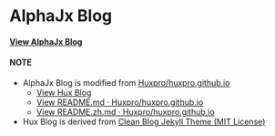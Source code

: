 # AlphaJx Blog

#### [View AlphaJx Blog](https://alphajx.github.io/)

#### NOTE
- AlphaJx Blog is modified from [Huxpro/huxpro.github.io](https://github.com/Huxpro/huxpro.github.io)
    + [View Hux Blog](https://huangxuan.me/)
    + [View README.md · Huxpro/huxpro.github.io](https://github.com/Huxpro/huxpro.github.io/blob/master/README.md)
    + [View README.zh.md · Huxpro/huxpro.github.io](https://github.com/Huxpro/huxpro.github.io/blob/master/README.zh.md)
- Hux Blog is derived from [Clean Blog Jekyll Theme (MIT License)](https://github.com/BlackrockDigital/startbootstrap-clean-blog-jekyll/)